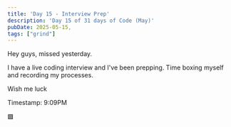 ```yaml
---
title: 'Day 15 - Interview Prep'
description: 'Day 15 of 31 days of Code (May)'
pubDate: 2025-05-15,
tags: ["grind"]
---
```


Hey guys, missed yesterday.

I have a live coding interview and I've been prepping. Time boxing myself and recording my processes.

Wish me luck

Timestamp: 9:09PM

🟩